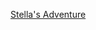 [Stella's Adventure](https://kinsleydean.github.io/Stella-s-Adventure/A%20Day%20in%20the%20Life%20of%20Stella.html)
